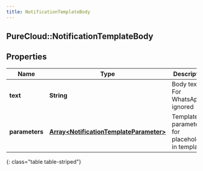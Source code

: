 ```yaml
---
title: NotificationTemplateBody
---
```

## PureCloud::NotificationTemplateBody

## Properties

|Name | Type | Description | Notes|
|------------ | ------------- | ------------- | -------------|
| **text** | **String** | Body text. For WhatsApp, ignored | [optional] |
| **parameters** | [**Array&lt;NotificationTemplateParameter&gt;**](NotificationTemplateParameter.html) | Template parameters for placeholders in template | |
{: class="table table-striped"}


